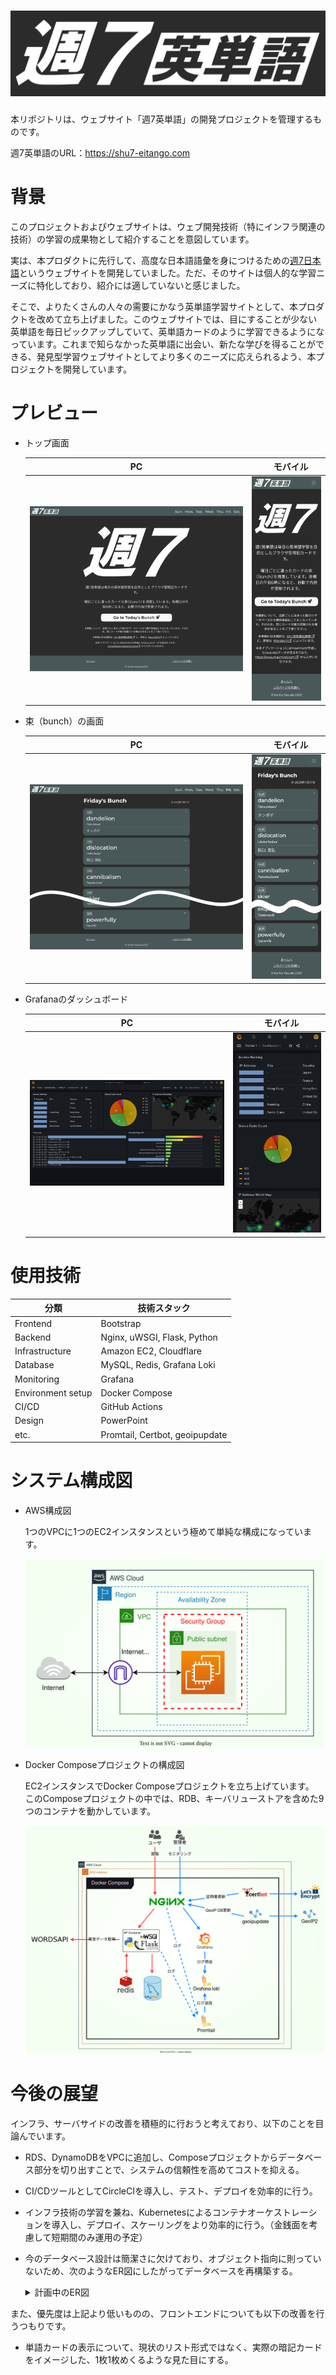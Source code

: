 # ![ヘッダー画像](/docs/img/header.svg)

本リポジトリは、ウェブサイト「週7英単語」の開発プロジェクトを管理するものです。

週7英単語のURL：https://shu7-eitango.com

# 背景

このプロジェクトおよびウェブサイトは、ウェブ開発技術（特にインフラ関連の技術）の学習の成果物として紹介することを意図しています。

実は、本プロダクトに先行して、高度な日本語語彙を身につけるための[週7日本語](https://javocabflushcards.com)というウェブサイトを開発していました。ただ、そのサイトは個人的な学習ニーズに特化しており、紹介には適していないと感じました。

そこで、よりたくさんの人々の需要にかなう英単語学習サイトとして、本プロダクトを改めて立ち上げました。このウェブサイトでは、目にすることが少ない英単語を毎日ピックアップしていて、英単語カードのように学習できるようになっています。これまで知らなかった英単語に出会い、新たな学びを得ることができる、発見型学習ウェブサイトとしてより多くのニーズに応えられるよう、本プロジェクトを開発しています。

# プレビュー

- トップ画面

    | PC |　モバイル |
    |:-----:|:-----:|
    | ![トップ画面（PC）](/docs/img/capture_index.pc.png) | ![トップ画面（モバイル）](/docs/img/capture_index.mobile.png) |

- 束（bunch）の画面

    | PC |　モバイル |
    |:-----:|:-----:|
    | ![束の画面（PC）](/docs/img/capture_bunch.pc.png) | ![束の画面（モバイル）](/docs/img/capture_bunch.mobile.png) |

- Grafanaのダッシュボード

    | PC |　モバイル |
    |:-----:|:-----:|
    | ![Grafanaダッシュボード（PC）](/docs/img/capture_gfdashboard.pc.png) | ![Grafanaのダッシュボード（モバイル）](/docs/img/capture_gfdashboard.mobile.png) |

# 使用技術

| 分類 | 技術スタック |
| ----------------- | ------------------------------ |
| Frontend          | Bootstrap                      |
| Backend           | Nginx, uWSGI, Flask, Python    |
| Infrastructure    | Amazon EC2, Cloudflare         |
| Database          | MySQL, Redis, Grafana Loki     |
| Monitoring        | Grafana                        |
| Environment setup | Docker Compose                 |
| CI/CD             | GitHub Actions                 |
| Design            | PowerPoint                     |
| etc.              | Promtail, Certbot, geoipupdate |

# システム構成図

- AWS構成図

  1つのVPCに1つのEC2インスタンスという極めて単純な構成になっています。

  ![AWS構成図](/docs/img/awsconfig.svg)

- Docker Composeプロジェクトの構成図

  EC2インスタンスでDocker Composeプロジェクトを立ち上げています。  
  このComposeプロジェクトの中では、RDB、キーバリューストアを含めた9つのコンテナを動かしています。

  ![Composeプロジェクトの構成図](/docs/img/prjconf.svg)

# 今後の展望

インフラ、サーバサイドの改善を積極的に行おうと考えており、以下のことを目論んでいます。

- RDS、DynamoDBをVPCに追加し、Composeプロジェクトからデータベース部分を切り出すことで、システムの信頼性を高めてコストを抑える。

- CI/CDツールとしてCircleCIを導入し、テスト、デプロイを効率的に行う。

- インフラ技術の学習を兼ね、Kubernetesによるコンテナオーケストレーションを導入し、デプロイ、スケーリングをより効率的に行う。（金銭面を考慮して短期間のみ運用の予定）

- 今のデータベース設計は簡潔さに欠けており、オブジェクト指向に則っていないため、次のようなER図にしたがってデータベースを再構築する。
    <details>
    <summary>計画中のER図</summary>

    ![計画中のER図](/docs/img/erdiagram.svg)
    
    ※`category`は現在`pos`と呼んでいるものに対応。
    </details>

また、優先度は上記より低いものの、フロントエンドについても以下の改善を行うつもりです。
- 単語カードの表示について、現状のリスト形式ではなく、実際の暗記カードをイメージした、1枚1枚めくるような見た目にする。

